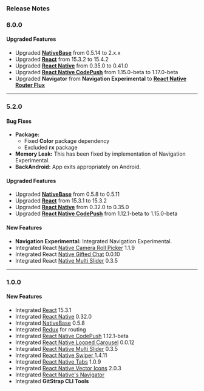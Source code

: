 ### Release Notes

### 6.0.0

#### Upgraded Features

*   Upgraded [**NativeBase**](https://github.com/GeekyAnts/NativeBase) from 0.5.14 to 2.x.x
*   Upgraded [**React**](https://facebook.github.io/react/) from 15.3.2 to 15.4.2
*   Upgraded [**React Native**](https://github.com/facebook/react-native) from 0.35.0 to 0.41.0
*   Upgraded [**React Native CodePush**](https://github.com/Microsoft/react-native-code-push) from 1.15.0-beta to 1.17.0-beta
*   Upgraded **Navigator** from **Navigation Experimental** to [**React Native Router Flux**](https://github.com/aksonov/react-native-router-flux)

* * *


### 5.2.0

#### Bug Fixes

*   **Package:**
    *   Fixed **Color** package dependency
    *   Excluded **rx** package
*   **Memory Leak:** This has been fixed by implementation of Navigation Experimental.
*   **BackAndroid:** App exits appropriately on Android.

#### Upgraded Features

*   Upgraded [**NativeBase**](https://github.com/GeekyAnts/NativeBase) from 0.5.8 to 0.5.11
*   Upgraded [**React**](https://facebook.github.io/react/) from 15.3.1 to 15.3.2
*   Upgraded [**React Native**](https://github.com/facebook/react-native) from 0.32.0 to 0.35.0
*   Upgraded [**React Native CodePush**](https://github.com/Microsoft/react-native-code-push) from 1.12.1-beta to 1.15.0-beta


#### New Features

*   **Navigation Experimental:** Integrated Navigation Experimental.
*   Integrated React [Native Camera Roll Picker](https://github.com/jeanpan/react-native-camera-roll-picker) 1.1.9
*   Integrated React [Native Gifted Chat](https://github.com/FaridSafi/react-native-gifted-chat) 0.0.10
*   Integrated React [Native Multi Slider](https://github.com/JackDanielsAndCode/react-native-multi-slider) 0.3.5

* * *

### 1.0.0

#### New Features

*   Integrated [React](https://facebook.github.io/react/) 15.3.1
*   Integrated [React Native](https://github.com/facebook/react-native) 0.32.0
*   Integrated [NativeBase](https://github.com/GeekyAnts/NativeBase) 0.5.8
*   Integrated [Redux](http://redux.js.org/) for routing
*   Integrated [React Native CodePush](https://github.com/Microsoft/react-native-code-push) 1.12.1-beta
*   Integrated [ React Native Looped Carousel](https://github.com/appintheair/react-native-looped-carousel) 0.0.12
*   Integrated [ React Native Multi Slider](https://github.com/JackDanielsAndCode/react-native-multi-slider) 0.3.5
*   Integrated [ React Native Swiper ](https://github.com/leecade/react-native-swiper) 1.4.11
*   Integrated [React Native Tabs](https://github.com/aksonov/react-native-tabs) 1.0.9
*   Integrated [React Native Vector Icons](https://github.com/oblador/react-native-vector-icons) 2.0.3
*   Integrated [React Native's Navigator](https://facebook.github.io/react-native/docs/navigator.html)
*   Integrated **GitStrap CLI Tools**

